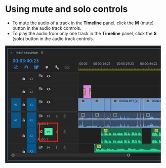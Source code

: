 # Using mute and solo controls

* To mute the audio of a track in the **Timeline** panel, click the **M** (mute) button in the audio track controls.
* To play the audio from only one track in the **Timeline** panel, click the **S** (solo) button in the audio track controls.

![Mute activated on track A2.](../.gitbook/assets/muting-an-audio-track.PNG)

